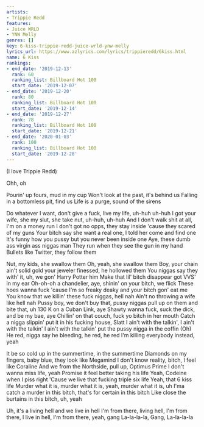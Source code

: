 ```yaml
---
artists:
- Trippie Redd
features:
- Juice WRLD
- YNW Melly
genres: []
key: 6-kiss-trippie-redd-juice-wrld-ynw-melly
lyrics_url: https://www.azlyrics.com/lyrics/trippieredd/6kiss.html
name: 6 Kiss
rankings:
- end_date: '2019-12-13'
  rank: 60
  ranking_list: Billboard Hot 100
  start_date: '2019-12-07'
- end_date: '2019-12-20'
  rank: 80
  ranking_list: Billboard Hot 100
  start_date: '2019-12-14'
- end_date: '2019-12-27'
  rank: 78
  ranking_list: Billboard Hot 100
  start_date: '2019-12-21'
- end_date: '2020-01-03'
  rank: 100
  ranking_list: Billboard Hot 100
  start_date: '2019-12-28'
---
```


(I love Trippie Redd)

Ohh, oh

Pourin' up fours, mud in my cup
Won't look at the past, it's behind us
Falling in a bottomless pit, find us
Life is a purge, sound of the sirens

Do whatever I want, don't give a fuck, live my life, uh-huh uh-huh
I got your wife, she my slut, she take nut, uh-huh, uh-huh
And I don't walk shit at all, I'm on a money run
I don't got no opps, they stay inside 'cause they scared of my guns
Your bitch say she want a real one, I told her come and find one
It's funny how you pussy but you never been inside one
Aye, these dumb ass virgin ass niggas man
They run when they see the gun in my hand
Bullets like Twitter, they follow them

Nut, my kids, she swallow them
Oh, yeah, she swallow them
Boy, your chain ain't solid gold your jeweler finessed, he hollowed them
You niggas say they with' it, uh, we gon' Harry Potter him
Make that lil' bitch disappear got VVS' in my ear
Oh-oh-oh a chandelier, aye, shinin' on your bitch, we flick
These hoes wanna fuck 'cause I'm so freaky deaky and your bitch gon' eat me
You know that we killin' these fuck niggas, hell nah
Ain't no throwing a wife like hell nah
Pussy boy, we don't buy that, pussy niggas pull up on them and bite that, uh
130 K on a Cuban Link, aye
Shawty wanna fuck, suck the dick, and be my bae, aye
Chillin' on that couch, fuck yo bitch in her mouth
Catch a nigga slippin' put it in his fucking house, Slatt
I ain't with the talkin', I ain't with the talkin'
I ain't with the talkin' put the pussy nigga in the coffin (Oh)
He red, nigga say he bleeding, he red, he red
I'm killing everybody instead, yeah

It be so cold up in the summertime, in the summertime
Diamonds on my fingers, baby blue, they look like Megamind
I don't know reality, bitch, I feel like Coraline
And we from the Northside, pull up, Optimus Prime
I don't wanna miss life, yeah
Promise it feel better taking his life
Yeah, Codeine when I piss right
'Cause we live that fucking triple six life
Yeah, that 6 kiss life
Murder what it is, murder what it is, yeah, murder what it is, uh
I'ma catch a murder in this bitch, that's for certain in this bitch
Like close the burtains in this bitch, uh, yeah

Uh, it's a living hell and we live in hell
I'm from there, living hell, I'm from there, I live in hell, I'm from there, yeah, gang
La-la-la-la, Gang, La-la-la-la



